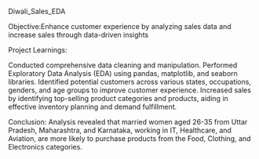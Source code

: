 Diwali_Sales_EDA

Objective:Enhance customer experience by analyzing sales data and increase sales through data-driven insights

Project Learnings:

Conducted comprehensive data cleaning and manipulation.
Performed Exploratory Data Analysis (EDA) using pandas, matplotlib, and seaborn libraries.
Identified potential customers across various states, occupations, genders, and age groups to improve customer experience.
Increased sales by identifying top-selling product categories and products, aiding in effective inventory planning and demand fulfillment.

Conclusion:
Analysis revealed that married women aged 26-35 from Uttar Pradesh, Maharashtra, and Karnataka, working in IT, Healthcare, and Aviation, are more likely to purchase products from the Food, Clothing, and Electronics categories.
